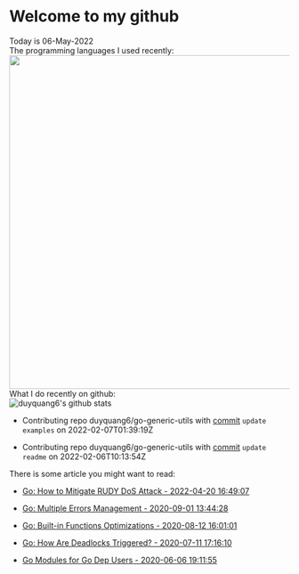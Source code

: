 # Welcome to my github 
Today is 06-May-2022\
The programming languages I used recently:\
<img src="https://wakatime.com/share/@duyquang6/fbe267a6-a29b-4a1a-b769-c566a361c376.svg" width="600">\
What I do recently on github:\
![duyquang6's github stats](https://github-readme-stats.vercel.app/api?username=duyquang6&layout=compact&hide=stars,prs,contribs,issues)

 - Contributing repo duyquang6/go-generic-utils with [commit](https://github.com/duyquang6/go-generic-utils/commit/fba503b4c2316b69c455925fcd4a2fb5dcd8d9c2) `update examples` on  2022-02-07T01:39:19Z

 - Contributing repo duyquang6/go-generic-utils with [commit](https://github.com/duyquang6/go-generic-utils/commit/d50460e3976fdf14f4c76dc91fdae9915b4d7bd0) `update readme` on  2022-02-06T10:13:54Z

There is some article you might want to read:

 - [Go: How to Mitigate RUDY DoS Attack - 2022-04-20 16:49:07](https://medium.com/a-journey-with-go/go-how-to-mitigate-rudy-dos-attack-3bd9c1662848?source=rss-f26b90a8ca4b------2)

 - [Go: Multiple Errors Management - 2020-09-01 13:44:28](https://medium.com/a-journey-with-go/go-multiple-errors-management-a67477628cf1?source=rss-f26b90a8ca4b------2)

 - [Go: Built-in Functions Optimizations - 2020-08-12 16:01:01](https://medium.com/a-journey-with-go/go-built-in-functions-optimizations-70c5abb3a680?source=rss-f26b90a8ca4b------2)

 - [Go: How Are Deadlocks Triggered? - 2020-07-11 17:16:10](https://medium.com/a-journey-with-go/go-how-are-deadlocks-triggered-2305504ac019?source=rss-f26b90a8ca4b------2)

 - [Go Modules for Go Dep Users - 2020-06-06 19:11:55](https://sudarakayasindu.medium.com/go-modules-for-go-dep-users-2f2d983525fc?source=rss-1a65837801e2------2)

